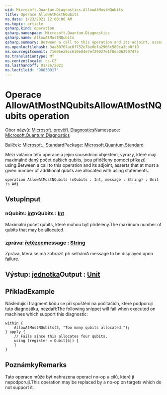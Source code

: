 ```yaml
---
uid: Microsoft.Quantum.Diagnostics.AllowAtMostNQubits
title: Operace AllowAtMostNQubits
ms.date: 1/23/2021 12:00:00 AM
ms.topic: article
qsharp.kind: operation
qsharp.namespace: Microsoft.Quantum.Diagnostics
qsharp.name: AllowAtMostNQubits
qsharp.summary: Between a call to this operation and its adjoint, asserts that at most a given number of additional qubits are allocated with using statements.
ms.openlocfilehash: 3aa80767ac0f752e7be0efa2966c580ca3cb8f19
ms.sourcegitcommit: 71605ea9cc630e84e7ef29027e1f0ea06299747e
ms.translationtype: MT
ms.contentlocale: cs-CZ
ms.lasthandoff: 01/26/2021
ms.locfileid: "98830917"
---
```

# <a name="allowatmostnqubits-operation"></a><span data-ttu-id="0408e-102">Operace AllowAtMostNQubits</span><span class="sxs-lookup"><span data-stu-id="0408e-102">AllowAtMostNQubits operation</span></span>

<span data-ttu-id="0408e-103">Obor názvů: [Microsoft. prověří. Diagnostics](xref:Microsoft.Quantum.Diagnostics)</span><span class="sxs-lookup"><span data-stu-id="0408e-103">Namespace: [Microsoft.Quantum.Diagnostics](xref:Microsoft.Quantum.Diagnostics)</span></span>

<span data-ttu-id="0408e-104">Balíček: [Microsoft.. Standard](https://nuget.org/packages/Microsoft.Quantum.Standard)</span><span class="sxs-lookup"><span data-stu-id="0408e-104">Package: [Microsoft.Quantum.Standard](https://nuget.org/packages/Microsoft.Quantum.Standard)</span></span>


<span data-ttu-id="0408e-105">Mezi voláním této operace a jejím sousedním objektem, výrazy, které mají maximálně daný počet dalších qubits, jsou přiděleny pomocí příkazů using.</span><span class="sxs-lookup"><span data-stu-id="0408e-105">Between a call to this operation and its adjoint, asserts that at most a given number of additional qubits are allocated with using statements.</span></span>

```qsharp
operation AllowAtMostNQubits (nQubits : Int, message : String) : Unit is Adj
```


## <a name="input"></a><span data-ttu-id="0408e-106">Vstup</span><span class="sxs-lookup"><span data-stu-id="0408e-106">Input</span></span>

### <a name="nqubits--int"></a><span data-ttu-id="0408e-107">nQubits: [int](xref:microsoft.quantum.lang-ref.int)</span><span class="sxs-lookup"><span data-stu-id="0408e-107">nQubits : [Int](xref:microsoft.quantum.lang-ref.int)</span></span>

<span data-ttu-id="0408e-108">Maximální počet qubits, které mohou být přiděleny.</span><span class="sxs-lookup"><span data-stu-id="0408e-108">The maximum number of qubits that may be allocated.</span></span>


### <a name="message--string"></a><span data-ttu-id="0408e-109">zpráva: [řetězec](xref:microsoft.quantum.lang-ref.string)</span><span class="sxs-lookup"><span data-stu-id="0408e-109">message : [String](xref:microsoft.quantum.lang-ref.string)</span></span>

<span data-ttu-id="0408e-110">Zpráva, která se má zobrazit při selhání</span><span class="sxs-lookup"><span data-stu-id="0408e-110">A message to be displayed upon failure.</span></span>



## <a name="output--unit"></a><span data-ttu-id="0408e-111">Výstup: [jednotka](xref:microsoft.quantum.lang-ref.unit)</span><span class="sxs-lookup"><span data-stu-id="0408e-111">Output : [Unit](xref:microsoft.quantum.lang-ref.unit)</span></span>



## <a name="example"></a><span data-ttu-id="0408e-112">Příklad</span><span class="sxs-lookup"><span data-stu-id="0408e-112">Example</span></span>

<span data-ttu-id="0408e-113">Následující fragment kódu se při spuštění na počítačích, které podporují tuto diagnostiku, nezdaří:</span><span class="sxs-lookup"><span data-stu-id="0408e-113">The following snippet will fail when executed on machines which support this diagnostic:</span></span>

```qsharp
within {
    AllowAtMostNQubits(3, "Too many qubits allocated.");
} apply {
    // Fails since this allocates four qubits.
    using (register = Qubit[4]) {
    }
}
```

## <a name="remarks"></a><span data-ttu-id="0408e-114">Poznámky</span><span class="sxs-lookup"><span data-stu-id="0408e-114">Remarks</span></span>

<span data-ttu-id="0408e-115">Tato operace může být nahrazena operací no-op u cílů, které ji nepodporují.</span><span class="sxs-lookup"><span data-stu-id="0408e-115">This operation may be replaced by a no-op on targets which do not support it.</span></span>